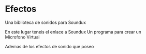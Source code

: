 # Efectos
 Una biblioteca de sonidos para Soundux

 En este lugar teneis el enlace a Soundux
 Un programa para crear un Microfono Virtual


 Ademas de los efectos de sonido que poseo
